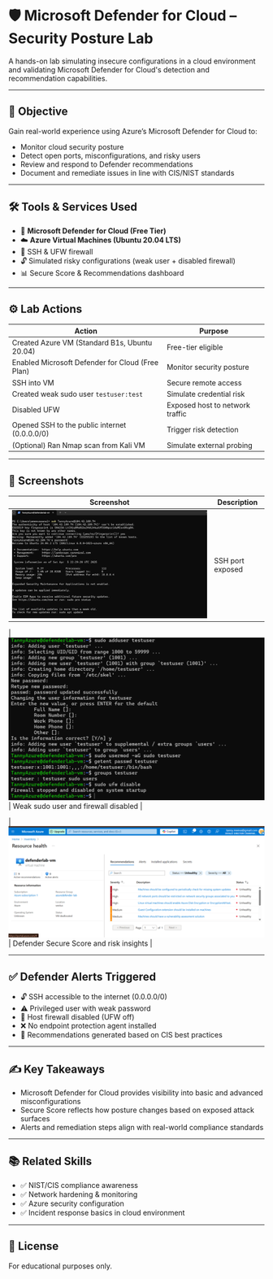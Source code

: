 # 🛡️ Microsoft Defender for Cloud – Security Posture Lab

A hands-on lab simulating insecure configurations in a cloud environment and validating Microsoft Defender for Cloud's detection and recommendation capabilities.

---

## 🧠 Objective

Gain real-world experience using Azure’s Microsoft Defender for Cloud to:

- Monitor cloud security posture
- Detect open ports, misconfigurations, and risky users
- Review and respond to Defender recommendations
- Document and remediate issues in line with CIS/NIST standards

---

## 🛠️ Tools & Services Used

- 🧩 **Microsoft Defender for Cloud (Free Tier)**
- ☁️ **Azure Virtual Machines (Ubuntu 20.04 LTS)**
- 🐧 SSH & UFW firewall
- 🔓 Simulated risky configurations (weak user + disabled firewall)
- 📊 Secure Score & Recommendations dashboard

---

## ⚙️ Lab Actions

| Action | Purpose |
|--------|---------|
| Created Azure VM (Standard B1s, Ubuntu 20.04) | Free-tier eligible |
| Enabled Microsoft Defender for Cloud (Free Plan) | Monitor security posture |
| SSH into VM | Secure remote access |
| Created weak sudo user `testuser:test` | Simulate credential risk |
| Disabled UFW | Exposed host to network traffic |
| Opened SSH to the public internet (0.0.0.0/0) | Trigger risk detection |
| (Optional) Ran Nmap scan from Kali VM | Simulate external probing |

---

## 📸 Screenshots

| Screenshot | Description |
|------------|-------------|
| ![VM Config](./SSH%20local.png) | SSH port exposed |

| ![Terminal Output](./newuser%20and%20disable%20ufw.png) | Weak sudo user and firewall disabled |

| ![Secure Score](./Azure%20lab%20report.png) | Defender Secure Score and risk insights |

---

## ✅ Defender Alerts Triggered

- 🔓 SSH accessible to the internet (0.0.0.0/0)
- ⚠️ Privileged user with weak password
- 🚩 Host firewall disabled (UFW off)
- ❌ No endpoint protection agent installed
- 🧠 Recommendations generated based on CIS best practices

---

## ✍️ Key Takeaways

- Microsoft Defender for Cloud provides visibility into basic and advanced misconfigurations
- Secure Score reflects how posture changes based on exposed attack surfaces
- Alerts and remediation steps align with real-world compliance standards

---

## 📚 Related Skills

- ✅ NIST/CIS compliance awareness  
- ✅ Network hardening & monitoring  
- ✅ Azure security configuration  
- ✅ Incident response basics in cloud environment  

---

## 📌 License

For educational purposes only. 
